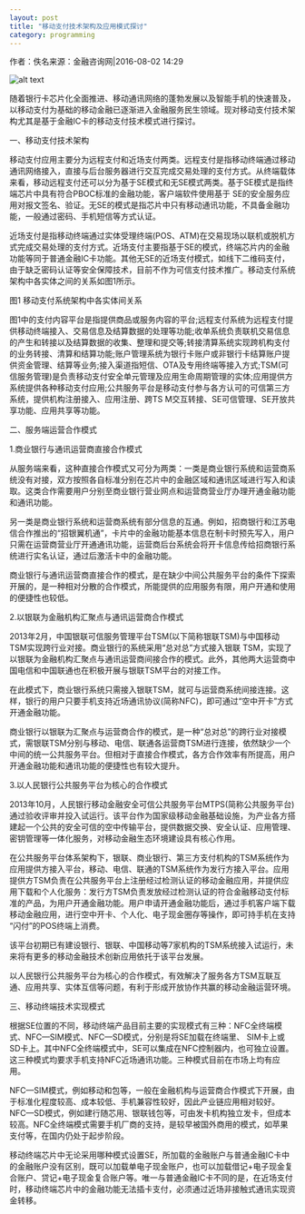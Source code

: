 ```yaml
---
layout: post
title: "移动支付技术架构及应用模式探讨"
category: programming
---
```

作者：佚名来源：金融咨询网|2016-08-02 14:29

![alt text](http://s2.51cto.com/wyfs02/M01/8E/12/wKioL1i0-auA7MF1AABS8chYMmc59.jpeg-wh_651x-s_2879190063.jpeg "screenshot")

随着银行卡芯片化全面推进、移动通讯网络的蓬勃发展以及智能手机的快速普及，以移动支付为基础的移动金融已逐渐进入金融服务民生领域。现对移动支付技术架构尤其是基于金融IC卡的移动支付技术模式进行探讨。



一、移动支付技术架构

移动支付应用主要分为远程支付和近场支付两类。远程支付是指移动终端通过移动通讯网络接入，直接与后台服务器进行交互完成交易处理的支付方式。从终端载体来看，移动远程支付还可以分为基于SE模式和无SE模式两类。基于SE模式是指终端芯片中具有符合PBOC标准的金融功能，客户端软件使用基于 SE的安全服务应用对报文签名、验证。无SE的模式是指芯片中只有移动通讯功能，不具备金融功能，一般通过密码、手机短信等方式认证。

近场支付是指移动终端通过实体受理终端(POS、ATM)在交易现场以联机或脱机方式完成交易处理的支付方式。近场支付主要指基于SE的模式，终端芯片内的金融功能等同于普通金融IC卡功能。其他无SE的近场支付模式，如线下二维码支付，由于缺乏密码认证等安全保障技术，目前不作为可信支付技术推广。移动支付系统架构中各实体之间的关系如图1所示。


图1 移动支付系统架构中各实体间关系

图1中的支付内容平台是指提供商品或服务内容的平台;远程支付系统为远程支付提供移动终端接入、交易信息及结算数据的处理等功能;收单系统负责联机交易信息的产生和转接以及结算数据的收集、整理和提交等;转接清算系统实现跨机构支付的业务转接、清算和结算功能;账户管理系统为银行卡账户或非银行卡结算账户提供资金管理、结算等业务;接入渠道指短信、OTA及专用终端等接入方式;TSM(可信服务管理)是负责移动支付安全单元管理及应用生命周期管理的实体;应用提供方系统提供各种移动支付应用;公共服务平台是移动支付参与各方认可的可信第三方系统，提供机构注册接入、应用注册、跨TS M交互转接、SE可信管理、SE开放共享功能、应用共享等功能。

二、服务端运营合作模式

1.商业银行与通讯运营商直接合作模式

从服务端来看，这种直接合作模式又可分为两类：一类是商业银行系统和运营商系统没有对接，双方按照各自标准分别在芯片中的金融区域和通讯区域进行写入和读取。这类合作需要用户分别至商业银行营业网点和运营商营业厅办理开通金融功能和通讯功能。

另一类是商业银行系统和运营商系统有部分信息的互通。例如，招商银行和江苏电信合作推出的“招银翼机通”，卡片中的金融功能基本信息在制卡时预先写入，用户只需在运营商营业厅开通通讯功能，运营商后台系统会将开卡信息传给招商银行系统进行实名认证，通过后激活卡中的金融功能。

商业银行与通讯运营商直接合作的模式，是在缺少中间公共服务平台的条件下探索开展的，是一种相对分散的合作模式，所能提供的应用服务有限，用户开通和使用的便捷性也较低。

2.以银联为金融机构汇聚点与通讯运营商合作模式

2013年2月，中国银联可信服务管理平台TSM(以下简称银联TSM)与中国移动TSM实现跨行业对接。商业银行的系统采用“总对总”方式接入银联 TSM，实现了以银联为金融机构汇聚点与通讯运营商间接合作的模式。此外，其他两大运营商中国电信和中国联通也在积极开展与银联TSM平台的对接工作。

在此模式下，商业银行系统只需接入银联TSM，就可与运营商系统间接连接。这样，银行的用户只要手机支持近场通讯协议(简称NFC)，即可通过“空中开卡”方式开通金融功能。

商业银行以银联为汇聚点与运营商合作的模式，是一种“总对总”的跨行业对接模式，需银联TSM分别与移动、电信、联通各运营商TSM进行连接，依然缺少一个中间的统一公共服务平台。但相对于直接合作模式，各方合作效率有所提高，用户开通金融功能和通讯功能的便捷性也有较大提升。

3.以人民银行公共服务平台为核心的合作模式

2013年10月，人民银行移动金融安全可信公共服务平台MTPS(简称公共服务平台)通过验收评审并投入试运行。该平台作为国家级移动金融基础设施，为产业各方搭建起一个公共的安全可信的空中传输平台，提供数据交换、安全认证、应用管理、密钥管理等一体化服务，对移动金融生态环境建设具有核心作用。

在公共服务平台体系架构下，银联、商业银行、第三方支付机构的TSM系统作为应用提供方接入平台，移动、电信、联通的TSM系统作为发行方接入平台。应用提供方TSM负责在公共服务平台上注册经过检测认证的移动金融应用，并提供应用下载和个人化服务：发行方TSM负责发放经过检测认证的符合金融移动支付标准的产品，为用户开通金融功能。用户申请开通金融功能后，通过手机客户端下载移动金融应用，进行空中开卡、个人化、电子现金圈存等操作，即可持手机在支持 “闪付”的POS终端上消费。

该平台初期已有建设银行、银联、中国移动等7家机构的TSM系统接入试运行，未来将有更多的移动金融技术创新应用依托于该平台发展。

以人民银行公共服务平台为核心的合作模式，有效解决了服务各方TSM互联互通、应用共享、实体互信等问题，有利于形成开放协作共赢的移动金融运营环境。

三、移动终端技术实现模式

根据SE位置的不同，移动终端产品目前主要的实现模式有三种：NFC全终端模式、NFC—SIM模式、NFC—SD模式，分别是将SE加载在终端里、 SIM卡上或SD卡上。其中NFC全终端模式中，SE可以集成在NFC控制器内，也可独立设置。这三种模式均要求手机支持NFC近场通讯功能。三种模式目前在市场上均有应用。

NFC—SIM模式，例如移动和包等，一般在金融机构与运营商合作模式下开展，由于标准化程度较高、成本较低、手机兼容性较好，因此产业链应用相对较好。 NFC—SD模式，例如建行随芯用、银联钱包等，可由发卡机构独立发卡，但成本较高。NFC全终端模式需要手机厂商的支持，是较早被国外商用的模式，如苹果支付等，在国内仍处于起步阶段。

移动终端芯片中无论采用哪种模式设置SE，所加载的金融账户与普通金融IC卡中的金融账户没有区别，既可以加载单电子现金账户，也可以加载借记+电子现金复合账户、贷记+电子现金复合账户等。唯一与普通金融IC卡不同的是，在近场支付时，移动终端芯片中的金融功能无法插卡支付，必须通过近场非接触式通讯实现资金转移。  
